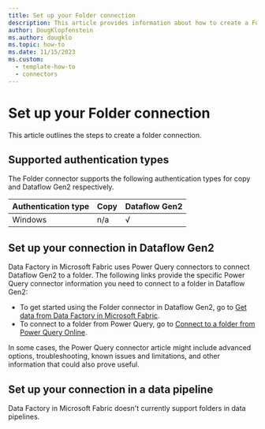 ```yaml
---
title: Set up your Folder connection
description: This article provides information about how to create a Folder connection in Microsoft Fabric.
author: DougKlopfenstein
ms.author: dougklo
ms.topic: how-to
ms.date: 11/15/2023
ms.custom:
  - template-how-to
  - connectors
---
```


# Set up your Folder connection

This article outlines the steps to create a folder connection.


## Supported authentication types

The Folder connector supports the following authentication types for copy and Dataflow Gen2 respectively.  

|Authentication type |Copy |Dataflow Gen2 |
|:---|:---|:---|
|Windows| n/a | √ |

## Set up your connection in Dataflow Gen2

Data Factory in Microsoft Fabric uses Power Query connectors to connect Dataflow Gen2 to a folder. The following links provide the specific Power Query connector information you need to connect to a folder in Dataflow Gen2:

- To get started using the Folder connector in Dataflow Gen2, go to [Get data from Data Factory in Microsoft Fabric](/power-query/where-to-get-data#get-data-from-data-factory-in-microsoft-fabric-preview).
- To connect to a folder from Power Query, go to [Connect to a folder from Power Query Online](/power-query/connectors/folder#connect-to-a-folder-from-power-query-online).

In some cases, the Power Query connector article might include advanced options, troubleshooting, known issues and limitations, and other information that could also prove useful.

## Set up your connection in a data pipeline

Data Factory in Microsoft Fabric doesn't currently support folders in data pipelines.
